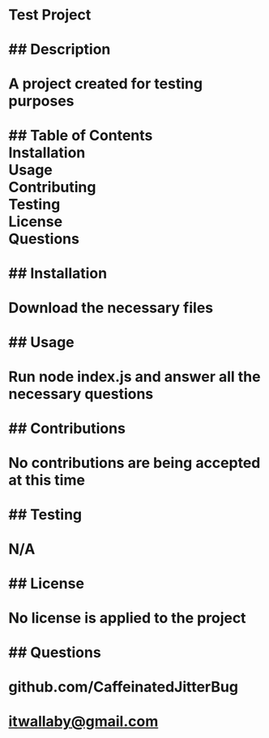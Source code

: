 # Test Project<br><br>## Description<br><br>A project created for testing purposes<br><br>## Table of Contents<br>Installation<br>Usage<br>Contributing<br>Testing<br>License<br>Questions<br><br>## Installation<br><br>Download the necessary files<br><br>## Usage<br><br>Run node index.js and answer all the necessary questions<br><br>## Contributions<br><br>No contributions are being accepted at this time<br><br>## Testing<br><br>N/A<br><br>## License<br><br>No license is applied to the project<br><br>## Questions<br><br>github.com/CaffeinatedJitterBug<br><br>itwallaby@gmail.com